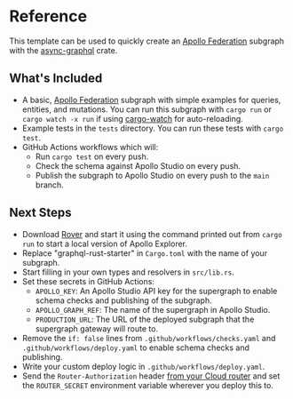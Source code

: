 # Reference

This template can be used to quickly create an [Apollo Federation] subgraph with the [async-graphql] crate.

## What's Included

- A basic, [Apollo Federation] subgraph with simple examples for queries, entities, and mutations. You can run this subgraph with `cargo run` or `cargo watch -x run` if using [cargo-watch] for auto-reloading.
- Example tests in the `tests` directory. You can run these tests with `cargo test`.
- GitHub Actions workflows which will:
  - Run `cargo test` on every push.
  - Check the schema against Apollo Studio on every push.
  - Publish the subgraph to Apollo Studio on every push to the `main` branch.

## Next Steps

- Download [Rover] and start it using the command printed out from `cargo run` to start a local version of Apollo Explorer.
- Replace "graphql-rust-starter" in `Cargo.toml` with the name of your subgraph.
- Start filling in your own types and resolvers in `src/lib.rs`.
- Set these secrets in GitHub Actions:
  - `APOLLO_KEY`: An Apollo Studio API key for the supergraph to enable schema checks and publishing of the subgraph.
  - `APOLLO_GRAPH_REF`: The name of the supergraph in Apollo Studio.
  - `PRODUCTION_URL`: The URL of the deployed subgraph that the supergraph gateway will route to.
- Remove the `if: false` lines from `.github/workflows/checks.yaml` and `.github/workflows/deploy.yaml` to enable schema checks and publishing.
- Write your custom deploy logic in `.github/workflows/deploy.yaml`.
- Send the `Router-Authorization` header [from your Cloud router](https://www.apollographql.com/docs/graphos/routing/cloud-configuration#managing-secrets) and set the `ROUTER_SECRET` environment variable wherever you deploy this to.

[apollo federation]: https://www.apollographql.com/docs/federation/
[async-graphql]: https://async-graphql.github.io/async-graphql/
[cargo-watch]: https://crates.io/crates/cargo-watch
[rover]: https://www.apollographql.com/docs/rover/
